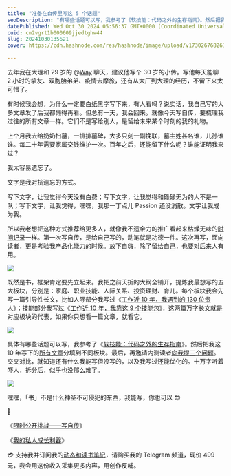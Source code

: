```yaml
---
title: "准备在自传里写这 5 个话题"
seoDescription: "有哪些话题可以写，我参考了《软技能：代码之外的生存指南》。然后把我这 10 年写下的所有文章分填到不同板块。最后，再邀请内测读者向我提三个问题。"
datePublished: Wed Oct 30 2024 05:56:37 GMT+0000 (Coordinated Universal Time)
cuid: cm2vgrt1b000609jjedtghw44
slug: 20241030135621
cover: https://cdn.hashnode.com/res/hashnode/image/upload/v1730267682619/65c03e13-4a46-485c-9477-c59f7510426b.png

---
```


去年我在大理和 29 岁的 @[Way](https://blog.tujunjie.com/20230821185521) 聊天，建议他写个 30 岁的小传。写他每天能聊 2 小时的挚友、双胞胎弟弟、疫情去摩旅，还有从大厂到大理的经历，不留下来太可惜了。

有时候我会想，为什么一定要白纸黑字写下来，有人看吗？说实话，我自己写的大多文章发了后我都懒得再看。但总有一天，我会回来。就像今天写自传，要梳理我过往的所有文章一样。它们不是写给别人，是留给未来某个时刻的我的礼物。

上个月我去给奶奶扫墓，一排排墓碑，大多只刻一副挽联，墓主姓甚名谁，儿孙谁谁。每二十年需要家属交钱维护一次。百年之后，还能留下什么呢？谁能证明我来过？

我太容易遗忘了。

文字是我对抗遗忘的方式。

写下文字，让我觉得今天没有白费；写下文字，让我觉得和碌碌无为的人不是一队；写下文字，让我觉得，嘿嘿，我那一丁点儿 Passion 还没消散。文字让我成为我。

所以我老想把这种方式推荐给更多人，就像我不遗余力的推广看起来枯燥无味的[时间记录](https://mp.weixin.qq.com/s?__biz=MzI3MzU5MDA1OQ==&mid=2247485339&idx=1&sn=fde70ccaeaaa3ccbaf308c1e50f763ef&chksm=eb21b5dfdc563cc9e856cf8e4442c4f53853f5482b3d117a41e7b2d8d9582568830e40cb1cfd#rd)一样。第一次写自传，是给自己写的，动笔就是功德一件。这次再写，面向读者，更是考验我产品化能力的时候。放下自嗨，除了留给自己，也要对后来人有用。

![](url)

既然是书，框架肯定要先立起来。我把之前夭折的大纲全铺开，提炼我最想写的五大板块，分别是：家庭、职业技能、人际关系、投资理财、育儿。每个板块我会先写一篇引导性长文，比如人际部分我写过《[工作近 10 年，我遇到的 130 位贵人](https://mp.weixin.qq.com/s?__biz=MzI3MzU5MDA1OQ==&mid=2247487816&idx=1&sn=dd5f3286fa6f96a23017577cb87d25c6&chksm=eb21a30cdc562a1a88789c777dfbc9f742b016761c255d8311cdfb1ce4fc11aec1356983c265&token=1857627624&lang=zh_CN#rd)》；技能部分我写过《[工作近 10 年，我靠这 9 个技能包](https://mp.weixin.qq.com/s?__biz=MzI3MzU5MDA1OQ==&mid=2247488539&idx=1&sn=a65ae13d70f465a695bff61ab1fd054f&chksm=eb21a65fdc562f49513235d8a9e3285120a60e0e896902a087bd62d3b74dce1e85fcf311c4fd&token=1857627624&lang=zh_CN#rd)》，这两篇万字长文就是对应板块的代表，如果你只想看一篇文章，就看它。

![](url)

具体有哪些话题可以写，我参考了《[软技能：代码之外的生存指南](https://book.douban.com/subject/36044253/)》。然后把我这 10 年写下的[所有文章](https://github.com/CaiGeen/Hashnode-blog/blob/main/Archive%20of%20%E6%B6%82%E4%BF%8A%E6%9D%B0JunJie.csv)分填到不同板块。最后，再邀请内测读者[向我提三个问题](https://wj.qq.com/s2/15897499/4fe9/)。交叉对比，就知道还有什么我能写但没写的，以及我写过还能优化的。十万字听着吓人，拆分后，似乎也没那么难了。

![](url)

嘿嘿，「书」不是什么神圣不可侵犯的东西，我能写，你也可以 😎

🔗

《[限时公开挑战——写自传](https://mp.weixin.qq.com/s?__biz=MzI3MzU5MDA1OQ==&mid=2247488741&idx=1&sn=3aca11b2f15bcb82156b45c8a69ae937&chksm=eb21a6a1dc562fb7bbf6242bc1a68995eba7b560a49627ac031e129b33aa29a624896186a2a3#rd)》

《[我的私人成长利器](https://mp.weixin.qq.com/s?__biz=MzI3MzU5MDA1OQ==&mid=2247485913&idx=1&sn=ac117f635cace492b8b3954e11dae22b&chksm=eb21bb9ddc56328b8e045b30ee24af4576fb8d33c3982e1049028fe460b38d33c19abbc8325a#rd)》

💳 支持我并订阅我的[动态和读书笔记](https://mp.weixin.qq.com/s/A_yK10ktL8Nl7RzsnGwzEg)，请购买我的 Telegram 频道，现价 499 元，我会用这份收入采集更多内容，用创作反哺。